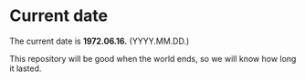 # Current date

The current date is **1972.06.16.** (YYYY.MM.DD.)

This repository will be good when the world ends, so we will know how long it lasted.